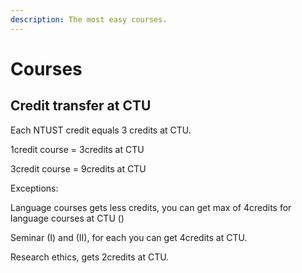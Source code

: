 ```yaml
---
description: The most easy courses.
---
```


# Courses

## Credit transfer at CTU

Each NTUST credit equals 3 credits at CTU.

1credit course = 3credits at CTU

3credit course = 9credits at CTU

Exceptions:

Language courses gets less credits, you can get max of 4credits for language courses at CTU \(\)

Seminar \(I\) and \(II\), for each you can get 4credits at CTU.

Research ethics, gets 2credits at CTU.

